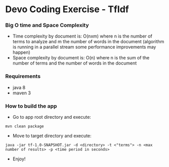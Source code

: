 Devo Coding Exercise - TfIdf
==================================

### Big O time and Space Complexity
+ Time complexity by document is: O(nxm) where n is the number of terms to analyze and m the number of words in the document 
(algorithm is running in a parallel stream some performance improvements may happen)
+ Space complexity by document is: O(n) where n is the sum of the number of terms and the number of words in the document

### Requirements
+ java 8
+ maven 3 
### How to build the app
+ Go to app root directory and execute:
```
mvn clean package
```
+ Move to target directory and execute:
```
java -jar tf-1.0-SNAPSHOT.jar -d <directory> -t <"terms"> -n <max number of results> -p <time period in seconds>
``` 
+ Enjoy!